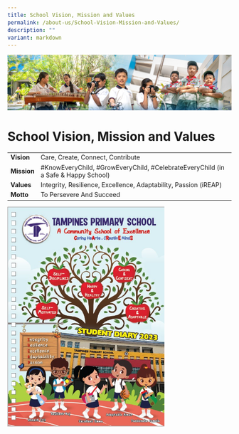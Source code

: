 ```yaml
---
title: School Vision, Mission and Values
permalink: /about-us/School-Vision-Mission-and-Values/
description: ""
variant: markdown
---
```

![](/images/AboutUs.jpg)

School Vision, Mission and Values
=================================

|    |    |
|----------|------------------------------------------------------------------------|
|  **Vision**  |  Care, Create, Connect, Contribute |
|  **Mission** |  #KnowEveryChild, #GrowEveryChild, #CelebrateEveryChild (in a Safe &amp; Happy School)                       |
|  **Values**  |  Integrity, Resilience, Excellence, Adaptability, Passion (iREAP)      |
|  **Motto**   |  To Persevere And Succeed                                              |

<img src="/images/school_handbook_2023.jpg" style="width:70%">